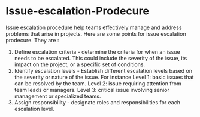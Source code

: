 # Issue-escalation-Prodecure
Issue escalation procedure help teams effectively manage and address problems that arise in projects. Here are some points for issue escalation prodecure. They are :
1. Define escalation criteria - determine the criteria for when an issue needs to be escalated. This could include the severity of the issue, its impact on the project, or a specific set of conditions.
2. Identify escalation levels - Establish different escalation levels based on the severity or nature of the issue. For instance
Level 1: basic issues that can be resolved by the team.
Level 2: issue requiring attention from team leads or managers.
Level 3: critical issue involving senior management or specialized teams.
3. Assign responsibility - designate roles and responsibilities for each escalation level. 
